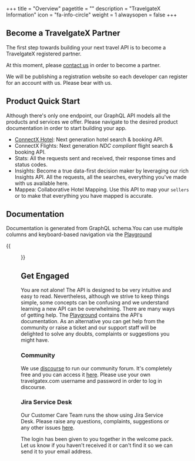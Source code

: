 +++
title = "Overview"
pagetitle = ""
description = "TravelgateX Information"
icon = "fa-info-circle"
weight = 1
alwaysopen = false
+++

## Become a TravelgateX Partner

The first step towards building your next travel API is to become a TravelgateX registered partner. 

At this moment, please [contact us](mailto:sales@travelgatex.com) in order to become a partner.

We will be publishing a registration website so each developer can register for an account with us. Please bear with us.

## Product Quick Start

Although there's only one endpoint, our GraphQL API models all the products and services we offer. Please navigate to the desired product documentation in order to start building your app.

- [ConnectX Hotel](/products/connectx/hotel/quickstart/): Next generation hotel search & booking API.
- ConnectX Flights: Next generation _NDC compliant_ flight search & booking API.
- Stats: All the requests sent and received, their response times and status codes.
- Insights: Become a true data-first decision maker by leveraging our rich Insights API. All the requests, all the searches, everything you've made with us available here.
- Mappea: Collaborative Hotel Mapping. Use this API to map your `sellers` or to make that everything you have mapped is accurate.

## Documentation
Documentation is generated from GraphQL schema.You can use multiple columns and keyboard-based navigation via the [Playground](https://api.travelgatex.com)

{{<figure src="/images/graphql_playground.gif" link="https://api.travelgatex.com"  alt="TravelgateX Schema Documenation">}}

## Get Engaged

You are not alone! The API is designed to be very intuitive and easy to read. Nevertheless, although we strive to keep things simple, some concepts can be confusing and we understand learning a new API can be overwhelming. There are many ways of getting help. The [Playground](https://api.travelgatex.com) contains the API's documentation. As an alternative you can get help from the community or raise a ticket and our support staff will be delighted to solve any doubts, complaints or suggestions you might have.

### Community

We use [discourse](www.discourse.org) to run our community forum. It's completely free and you can access it [here](discourse.travelgatex.com). Please use your own travelgatex.com username and password in order to log in discourse.

### Jira Service Desk

Our Customer Care Team runs the show using Jira Service Desk. Please raise any questions, complaints, suggestions or any other issues [here](https://xmltravelgate.atlassian.net/servicedesk/customer/portal/7).

The login has been given to you together in the welcome pack. Let us know if you haven't received it or can't find it so we can send it to your email address.

